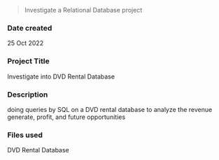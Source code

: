 > Investigate a Relational Database project

### Date created
25 Oct 2022

### Project Title
Investigate into DVD Rental Database 

### Description
doing queries by SQL on a DVD rental database 
to analyze the revenue generate, profit, and future opportunities

### Files used
DVD Rental Database 

